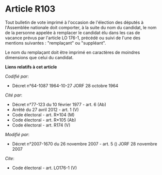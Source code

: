 # Article R103

Tout bulletin de vote imprimé à l'occasion de l'élection des députés à l'Assemblée nationale doit comporter, à la suite du
nom du candidat, le nom de la personne appelée à remplacer le candidat élu dans les cas de vacance prévus par l'article LO
176-1, précédé ou suivi de l'une des mentions suivantes : "remplaçant" ou "suppléant".

Le nom du remplaçant doit être imprimé en caractères de moindres dimensions que celui du candidat.

**Liens relatifs à cet article**

_Codifié par_:

  - Décret n°64-1087 1964-10-27 JORF 28 octobre 1964

_Cité par_:

  - Décret n°77-123 du 10 février 1977 - art. 6 (Ab)
  - Arrêté du 27 avril 2012 - art. 1 (V)
  - Code électoral - art. R*104 (M)
  - Code électoral - art. R*105 (Ab)
  - Code électoral - art. R174 (V)

_Modifié par_:

  - Décret n°2007-1670 du 26 novembre 2007 - art. 5 () JORF 28 novembre 2007

_Cite_:

  - Code électoral - art. LO176-1 (V)
